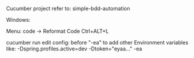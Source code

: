 
Cucumber project refer to: simple-bdd-automation


Windows:

Menu: code -> Reformat Code
Ctrl+ALT+L


cucumber run edit config:
before "-ea" to add other Environment variables like:
-Dspring.profiles.active=dev -Dtoken="eyaa..." -ea



